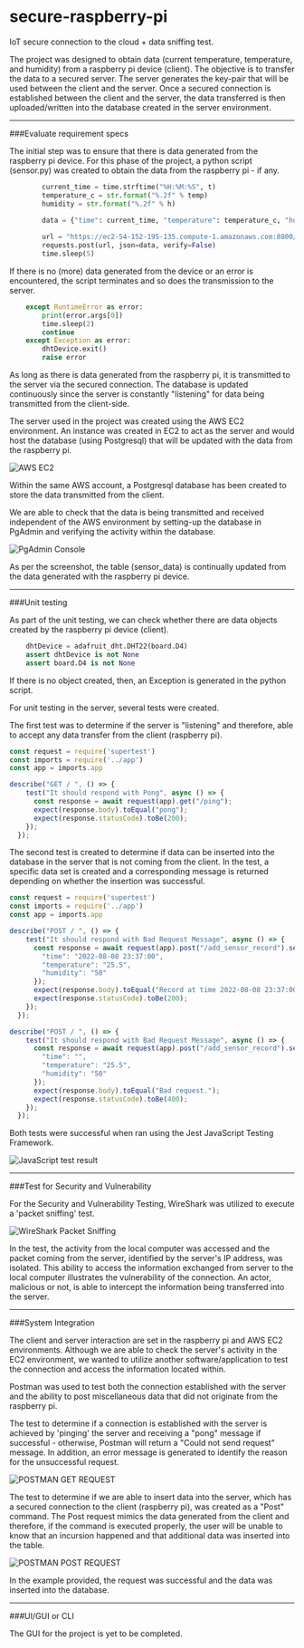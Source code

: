 # secure-raspberry-pi
IoT secure connection to the cloud + data sniffing test.

The project was designed to obtain data (current temperature, temperature, and humidity) from a raspberry pi device (client). The objective is to transfer the data to a secured server. The server generates the key-pair that will be used between the client and the server. Once a secured connection is established between the client and the server, the data transferred is then uploaded/written into the database created in the server environment.

___
###Evaluate requirement specs

The initial step was to ensure that there is data generated from the raspberry pi device. For this phase of the project, a python script (sensor.py) was created to obtain the data from the raspberry pi - if any.
~~~ python 
        current_time = time.strftime("%H:%M:%S", t)
        temperature_c = str.format("%.2f" % temp)
        humidity = str.format("%.2f" % h)

        data = {"time": current_time, "temperature": temperature_c, "humidity": humidity}
        
        url = "https://ec2-54-152-195-135.compute-1.amazonaws.com:8800/add_sensor_record"
        requests.post(url, json=data, verify=False)
        time.sleep(5)
~~~

If there is no (more) data generated from the device or an error is encountered, the script terminates and so does the transmission to the server.

~~~ python
    except RuntimeError as error:
        print(error.args[0])
        time.sleep(2)
        continue
    except Exception as error:
        dhtDevice.exit()
        raise error
~~~

As long as there is data generated from the raspberry pi, it is transmitted to the server via the secured connection. The database is updated continuously since the server is constantly "listening" for data being transmitted from the client-side.

The server used in the project was created using the AWS EC2 environment. An instance was created in EC2 to act as the server and would host the database (using Postgresql) that will be updated with the data from the raspberry pi.

![AWS EC2](images/EC2.JPG)

Within the same AWS account, a Postgresql database has been created to store the data transmitted from the client.

We are able to check that the data is being transmitted and received independent of the AWS environment by setting-up the database in PgAdmin and verifying the activity within the database.

![PgAdmin Console](images/POSTGRES.JPG)

As per the screenshot, the table (sensor_data) is continually updated from the data generated with the raspberry pi device. 
___
###Unit testing

As part of the unit testing, we can check whether there are data objects created by the raspberry pi device (client). 

~~~ python
    dhtDevice = adafruit_dht.DHT22(board.D4)
    assert dhtDevice is not None
    assert board.D4 is not None
~~~
If there is no object created, then, an Exception is generated in the python script.

For unit testing in the server, several tests were created.

The first test was to determine if the server is "listening" and therefore, able to accept any data transfer from the client (raspberry pi).
~~~ JavaScript
const request = require('supertest')
const imports = require('../app')
const app = imports.app

describe("GET / ", () => {
    test("It should respond with Pong", async () => {
      const response = await request(app).get("/ping");
      expect(response.body).toEqual("pong");
      expect(response.statusCode).toBe(200);
    });
  });
~~~

The second test is created to determine if data can be inserted into the database in the server that is not coming from the client. In the test, a specific data set is created and a corresponding message is returned depending on whether the insertion was successful. 
~~~ JavaScript
const request = require('supertest')
const imports = require('../app')
const app = imports.app

describe("POST / ", () => {
    test("It should respond with Bad Request Message", async () => {
      const response = await request(app).post("/add_sensor_record").send({
        "time": "2022-08-08 23:37:00",
        "temperature": "25.5",
        "humidity": "50"
      });
      expect(response.body).toEqual("Record at time 2022-08-08 23:37:00 inserted succesfully.");
      expect(response.statusCode).toBe(200);
    });
  });

describe("POST / ", () => {
    test("It should respond with Bad Request Message", async () => {
      const response = await request(app).post("/add_sensor_record").send({
        "time": "",
        "temperature": "25.5",
        "humidity": "50"
      });
      expect(response.body).toEqual("Bad request.");
      expect(response.statusCode).toBe(400);
    });
  });
~~~

Both tests were successful when ran using the Jest JavaScript Testing Framework.

![JavaScript test result](images/secure_raspberry_api_server_tests.png)

___
###Test for Security and Vulnerability

For the Security and Vulnerability Testing, WireShark was utilized to execute a 'packet sniffing' test. 

![WireShark Packet Sniffing](images/WIRESHARK.JPG)

In the test, the activity from the local computer was accessed and the packet coming from the server, identified by the server's IP address, was isolated. This ability to access the information exchanged from server to the local computer illustrates the vulnerability of the connection. An actor, malicious or not, is able to intercept the information being transferred into the server. 
___
###System Integration

The client and server interaction are set in the raspberry pi and AWS EC2 environments. Although we are able to check the server's activity in the EC2 environment, we wanted to utilize another software/application to test the connection and access the information located within.

Postman was used to test both the connection established with the server and the ability to post miscellaneous data that did not originate from the raspberry pi.

The test to determine if a connection is established with the server is achieved by 'pinging' the server and receiving a "pong" message if successful - otherwise, Postman will return a "Could not send request" message. In addition, an error message is generated to identify the reason for the unsuccessful request.

![POSTMAN GET REQUEST](images/POSTMAN_GET.JPG)

The test to determine if we are able to insert data into the server, which has a secured connection to the client (raspberry pi), was created as a "Post" command. The Post request mimics the data generated from the client and therefore, if the command is executed properly, the user will be unable to know that an incursion happened and that additional data was inserted into the table.

![POSTMAN POST REQUEST](images/POSTMAN_POST.JPG)

In the example provided, the request was successful and the data was inserted into the database.
___
###UI/GUI or CLI

The GUI for the project is yet to be completed. 